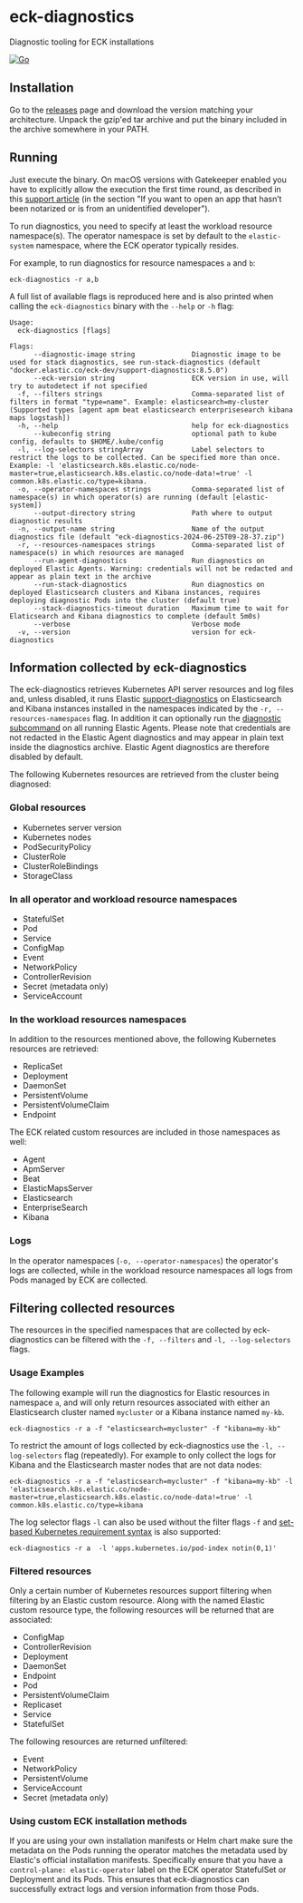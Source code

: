 # eck-diagnostics
Diagnostic tooling for ECK installations

[![Go](https://github.com/elastic/eck-diagnostics/actions/workflows/go.yml/badge.svg?branch=main)](https://github.com/elastic/eck-diagnostics/actions/workflows/go.yml)

## Installation

Go to the [releases](https://github.com/elastic/eck-diagnostics/releases) page and download the version matching your architecture. Unpack the gzip'ed tar archive and put the binary included in the archive somewhere in your PATH.


## Running

Just execute the binary. On macOS versions with Gatekeeper enabled you have to explicitly allow the execution the first time round, as described in this [support article](https://support.apple.com/en-us/HT202491) (in the section "If you want to open an app that hasn’t been notarized or is from an unidentified developer"). 

To run diagnostics, you need to specify at least the workload resource namespace(s). The operator namespace is set by default to the `elastic-system` namespace, where the ECK operator typically resides.

For example, to run diagnostics for resource namespaces `a` and `b`:
```shell
eck-diagnostics -r a,b
```

A full list of available flags is reproduced here and is also printed when calling the `eck-diagnostics` binary with the `--help` or `-h` flag:

```
Usage:
  eck-diagnostics [flags]

Flags:
      --diagnostic-image string              Diagnostic image to be used for stack diagnostics, see run-stack-diagnostics (default "docker.elastic.co/eck-dev/support-diagnostics:8.5.0")
      --eck-version string                   ECK version in use, will try to autodetect if not specified
  -f, --filters strings                      Comma-separated list of filters in format "type=name". Example: elasticsearch=my-cluster (Supported types [agent apm beat elasticsearch enterprisesearch kibana maps logstash])
  -h, --help                                 help for eck-diagnostics
      --kubeconfig string                    optional path to kube config, defaults to $HOME/.kube/config
  -l, --log-selectors stringArray            Label selectors to restrict the logs to be collected. Can be specified more than once. Example: -l 'elasticsearch.k8s.elastic.co/node-master=true,elasticsearch.k8s.elastic.co/node-data!=true' -l common.k8s.elastic.co/type=kibana.
  -o, --operator-namespaces strings          Comma-separated list of namespace(s) in which operator(s) are running (default [elastic-system])
      --output-directory string              Path where to output diagnostic results
  -n, --output-name string                   Name of the output diagnostics file (default "eck-diagnostics-2024-06-25T09-28-37.zip")
  -r, --resources-namespaces strings         Comma-separated list of namespace(s) in which resources are managed
      --run-agent-diagnostics                Run diagnostics on deployed Elastic Agents. Warning: credentials will not be redacted and appear as plain text in the archive
      --run-stack-diagnostics                Run diagnostics on deployed Elasticsearch clusters and Kibana instances, requires deploying diagnostic Pods into the cluster (default true)
      --stack-diagnostics-timeout duration   Maximum time to wait for Elaticsearch and Kibana diagnostics to complete (default 5m0s)
      --verbose                              Verbose mode
  -v, --version                              version for eck-diagnostics
```

## Information collected by eck-diagnostics

The eck-diagnostics retrieves Kubernetes API server resources and log files and, unless disabled, it runs Elastic [support-diagnostics](https://github.com/elastic/support-diagnostics) on Elasticsearch and Kibana instances installed in the namespaces indicated by the `-r, --resources-namespaces` flag. In addition it can optionally run the [diagnostic subcommand](https://www.elastic.co/guide/en/fleet/current/elastic-agent-cmd-options.html#elastic-agent-diagnostics-command) on all running Elastic Agents. Please note that credentials are not redacted in the Elastic Agent diagnostics and may appear in plain text inside the diagnostics archive. Elastic Agent diagnostics are therefore disabled by default.

The following Kubernetes resources are retrieved from the cluster being diagnosed:

### Global resources
* Kubernetes server version
* Kubernetes nodes
* PodSecurityPolicy
* ClusterRole
* ClusterRoleBindings
* StorageClass

### In all operator and workload resource namespaces 
* StatefulSet
* Pod
* Service
* ConfigMap
* Event
* NetworkPolicy
* ControllerRevision
* Secret (metadata only)
* ServiceAccount

### In the workload resources namespaces
In addition to the resources mentioned above, the following Kubernetes resources are retrieved:
* ReplicaSet
* Deployment
* DaemonSet
* PersistentVolume
* PersistentVolumeClaim
* Endpoint

The ECK related custom resources are included in those namespaces as well: 
* Agent
* ApmServer
* Beat
* ElasticMapsServer
* Elasticsearch
* EnterpriseSearch
* Kibana

### Logs
In the operator namespaces (`-o, --operator-namespaces`) the operator's logs are collected, while in the workload resource namespaces all logs from Pods managed by ECK are collected.

## Filtering collected resources

The resources in the specified namespaces that are collected by eck-diagnostics can be filtered with the `-f, --filters` and `-l, --log-selectors` flags.

### Usage Examples

The following example will run the diagnostics for Elastic resources in namespace `a`, and will only return resources associated with either an Elasticsearch cluster named `mycluster` or a Kibana instance named `my-kb`.

```shell
eck-diagnostics -r a -f "elasticsearch=mycluster" -f "kibana=my-kb"
```

To restrict the amount of logs collected by eck-diagnostics use the `-l, --log-selectors` flag (repeatedly). For example to only collect the logs for Kibana and the Elasticsearch master nodes that are not data nodes: 


```shell
eck-diagnostics -r a -f "elasticsearch=mycluster" -f "kibana=my-kb" -l 'elasticsearch.k8s.elastic.co/node-master=true,elasticsearch.k8s.elastic.co/node-data!=true' -l common.k8s.elastic.co/type=kibana
```

The log selector flags `-l` can also be used without the filter flags `-f` and [set-based Kubernetes requirement syntax](https://kubernetes.io/docs/concepts/overview/working-with-objects/labels/#set-based-requirement) is also supported:
```shell
eck-diagnostics -r a  -l 'apps.kubernetes.io/pod-index notin(0,1)'
```


### Filtered resources

Only a certain number of Kubernetes resources support filtering when filtering by an Elastic custom resource.  Along with the named Elastic custom resource type, the following resources will be returned that are associated:

* ConfigMap
* ControllerRevision
* Deployment
* DaemonSet
* Endpoint
* Pod
* PersistentVolumeClaim
* Replicaset
* Service
* StatefulSet

The following resources are returned unfiltered:

* Event
* NetworkPolicy
* PersistentVolume
* ServiceAccount
* Secret (metadata only)


### Using custom ECK installation methods

If you are using your own installation manifests or Helm chart make sure the metadata on the Pods running the operator matches the metadata used by Elastic's official installation manifests. Specifically ensure that you have a `control-plane: elastic-operator` label on the ECK operator StatefulSet or Deployment and its Pods. This ensures that eck-diagnostics can successfully extract logs and version information from those Pods.
